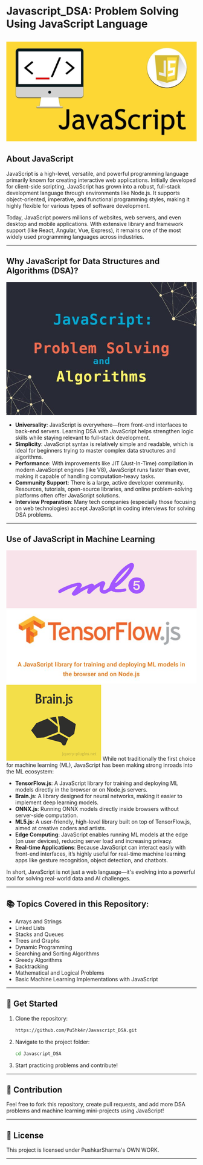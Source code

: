 # Javascript_DSA: Problem Solving Using JavaScript Language
![JS](https://github.com/Pu5hk4r/Javascript_DSA/blob/main/Assets/Java_script.jpg)
---

## About JavaScript
JavaScript is a high-level, versatile, and powerful programming language primarily known for creating interactive web applications. Initially developed for client-side scripting, JavaScript has grown into a robust, full-stack development language through environments like Node.js. It supports object-oriented, imperative, and functional programming styles, making it highly flexible for various types of software development.

Today, JavaScript powers millions of websites, web servers, and even desktop and mobile applications. With extensive library and framework support (like React, Angular, Vue, Express), it remains one of the most widely used programming languages across industries.

---

## Why JavaScript for Data Structures and Algorithms (DSA)?
![ProblemSolving](https://github.com/Pu5hk4r/Javascript_DSA/blob/main/Assets/1_NfF3QUrx3Ohs4qdZ0MGplQ.jpg)
- **Universality**: JavaScript is everywhere—from front-end interfaces to back-end servers. Learning DSA with JavaScript helps strengthen logic skills while staying relevant to full-stack development.
- **Simplicity**: JavaScript syntax is relatively simple and readable, which is ideal for beginners trying to master complex data structures and algorithms.
- **Performance**: With improvements like JIT (Just-In-Time) compilation in modern JavaScript engines (like V8), JavaScript runs faster than ever, making it capable of handling computation-heavy tasks.
- **Community Support**: There is a large, active developer community. Resources, tutorials, open-source libraries, and online problem-solving platforms often offer JavaScript solutions.
- **Interview Preparation**: Many tech companies (especially those focusing on web technologies) accept JavaScript in coding interviews for solving DSA problems.

---

## Use of JavaScript in Machine Learning
![ml](https://github.com/Pu5hk4r/Javascript_DSA/blob/main/Assets/Best%20Javascript%20Machine%20Learning%20(AI)%20Libraries-4.jpg)
![Tensor](https://github.com/Pu5hk4r/Javascript_DSA/blob/main/Assets/TensorFlow.js.jpg)
![brain](https://github.com/Pu5hk4r/Javascript_DSA/blob/main/Assets/images.png)
While not traditionally the first choice for machine learning (ML), JavaScript has been making strong inroads into the ML ecosystem:
- **TensorFlow.js**: A JavaScript library for training and deploying ML models directly in the browser or on Node.js servers.
- **Brain.js**: A library designed for neural networks, making it easier to implement deep learning models.
- **ONNX.js**: Running ONNX models directly inside browsers without server-side computation.
- **ML5.js**: A user-friendly, high-level library built on top of TensorFlow.js, aimed at creative coders and artists.
- **Edge Computing**: JavaScript enables running ML models at the edge (on user devices), reducing server load and increasing privacy.
- **Real-time Applications**: Because JavaScript can interact easily with front-end interfaces, it’s highly useful for real-time machine learning apps like gesture recognition, object detection, and chatbots.

In short, JavaScript is not just a web language—it's evolving into a powerful tool for solving real-world data and AI challenges.

---

## 📚 Topics Covered in this Repository:
- Arrays and Strings
- Linked Lists
- Stacks and Queues
- Trees and Graphs
- Dynamic Programming
- Searching and Sorting Algorithms
- Greedy Algorithms
- Backtracking
- Mathematical and Logical Problems
- Basic Machine Learning Implementations with JavaScript

---

## 🚀 Get Started
1. Clone the repository:
   ```bash
   https://github.com/Pu5hk4r/Javascript_DSA.git
   ```
2. Navigate to the project folder:
   ```bash
   cd Javascript_DSA
   ```
3. Start practicing problems and contribute!

---

## 🤝 Contribution
Feel free to fork this repository, create pull requests, and add more DSA problems and machine learning mini-projects using JavaScript!

---

## 📄 License
This project is licensed under PushkarSharma's OWN WORK.

---

>
